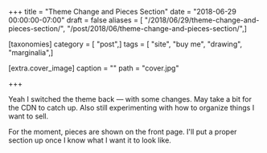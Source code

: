 +++
title = "Theme Change and Pieces Section"
date = "2018-06-29 00:00:00-07:00"
draft = false
aliases = [ "/2018/06/29/theme-change-and-pieces-section/", "/post/2018/06/theme-change-and-pieces-section/",]

[taxonomies]
category = [ "post",]
tags = [ "site", "buy me", "drawing", "marginalia",]

[extra.cover_image]
caption = ""
path = "cover.jpg"

+++

Yeah I switched the theme back — with some changes. May take a bit for the CDN to catch up. Also still
experimenting with how to organize things I want to sell.
<!--more-->

For the moment, pieces are shown on the front page. I'll put a proper section up once I know what I want it to
look like.
